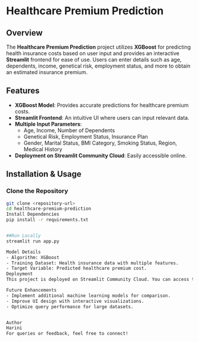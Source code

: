 # Healthcare Premium Prediction

## Overview
The **Healthcare Premium Prediction** project utilizes **XGBoost** for predicting health insurance costs based on user input and provides an interactive **Streamlit** frontend for ease of use. Users can enter details such as age, dependents, income, genetical risk, employment status, and more to obtain an estimated insurance premium.

## Features
- **XGBoost Model**: Provides accurate predictions for healthcare premium costs.
- **Streamlit Frontend**: An intuitive UI where users can input relevant data.
- **Multiple Input Parameters**:
  - Age, Income, Number of Dependents
  - Genetical Risk, Employment Status, Insurance Plan
  - Gender, Marital Status, BMI Category, Smoking Status, Region, Medical History
- **Deployment on Streamlit Community Cloud**: Easily accessible online.

## Installation & Usage
### Clone the Repository
```bash
git clone <repository-url>
cd healthcare-premium-prediction
Install Dependencies
pip install -r requirements.txt


##Run Locally
streamlit run app.py

Model Details
- Algorithm: XGBoost
- Training Dataset: Health insurance data with multiple features.
- Target Variable: Predicted healthcare premium cost.
Deployment
This project is deployed on Streamlit Community Cloud. You can access the live version here once published.

Future Enhancements
- Implement additional machine learning models for comparison.
- Improve UI design with interactive visualizations.
- Optimize query performance for large datasets.


Author
Harini
For queries or feedback, feel free to connect!

